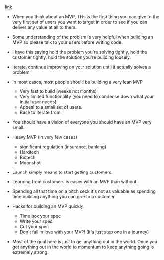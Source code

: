 [link](https://www.youtube.com/watch?v=1hHMwLxN6EM)

- When you think about an MVP, This is the first thing you can give to the very first set of users you want to target in order to see if you can deliver any value at all to them.

- Some understanding of the problem is very helpful when building an MVP so please talk to your users before writing code.

- I have this saying hold the problem you're solving tightly, hold the customer tightly, hold the solution you're building loosely. 

- Iterate, continue improving on your solution until it actually solves a problem. 

- In most cases, most people should be building a very lean MVP
  - Very fast to build (weeks not months)
  - Very limited functionality (you need to condense down what your initial user needs)
  - Appeal to a small set of users.
  - Base to iterate from
  
  
- You should have a vision of everyone you should have an MVP very small.

- Heavy MVP (in very few cases)
  - significant regulation (insurance, banking)
  - Hardtech
  - Biotech
  - Moonshot
  
  
- Launch simply means to start getting customers.
- Learning from customers is easier with an MVP than without.
- Spending all that time on a pitch deck it's not as valuable as spending time building anything you can give to a customer.

- Hacks for building an MVP quickly.
  - Time box your spec
  - Write your spec
  - Cut your spec
  - Don't fall in love with your MVP! (It's just step one in a journey)
  
  
- Most of the goal here is just to get anything out in the world. Once you get anything out in the world to momentum to keep anything going is extremely strong.
  